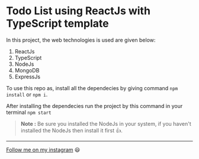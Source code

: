 # Todo List using ReactJs with TypeScript template

In this project, the web technologies is used are given below:

1. ReactJs
2. TypeScript
3. NodeJs
4. MongoDB
5. ExpressJs

To use this repo as, install all the dependecies by giving command `npm install` or `npm i`.

After installing the dependecies run the project by this command in your terminal `npm start`

> **Note :** Be sure you installed the NodeJs in your system, if you haven't installed the NodeJs then install it first 👍.

---

[Follow me on my instagram](https://www.instagram.com/official_mandal_saab/) 😃
